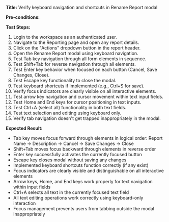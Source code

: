 **Title:** Verify keyboard navigation and shortcuts in Rename Report modal

**Pre-conditions:**


**Test Steps:**
1. Login to the workspace as an authenticated user.
2. Navigate to the Reporting page and open any report details.
3. Click on the "Actions" dropdown button in the report header.
1. Open the Rename Report modal using keyboard navigation.
2. Test Tab key navigation through all form elements in sequence.
3. Test Shift+Tab for reverse navigation through all elements.
4. Test Enter key behavior when focused on each button (Cancel, Save Changes, Close).
5. Test Escape key functionality to close the modal.
6. Test keyboard shortcuts if implemented (e.g., Ctrl+S for save).
7. Verify focus indicators are clearly visible on all interactive elements.
8. Test arrow key navigation and cursor movement within text input fields.
9. Test Home and End keys for cursor positioning in text inputs.
10. Test Ctrl+A (select all) functionality in both text fields.
11. Test text selection and editing using keyboard only.
12. Verify tab navigation doesn't get trapped inappropriately in the modal.

**Expected Result:**
* Tab key moves focus forward through elements in logical order: Report Name → Description → Cancel → Save Changes → Close
* Shift+Tab moves focus backward through elements in reverse order
* Enter key successfully activates the currently focused button
* Escape key closes modal without saving any changes
* Implemented keyboard shortcuts function correctly (if any exist)
* Focus indicators are clearly visible and distinguishable on all interactive elements
* Arrow keys, Home, and End keys work properly for text navigation within input fields
* Ctrl+A selects all text in the currently focused text field
* All text editing operations work correctly using keyboard-only interaction
* Focus management prevents users from tabbing outside the modal inappropriately